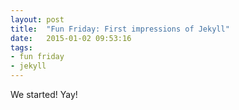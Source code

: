 ```yaml
---
layout: post
title:  "Fun Friday: First impressions of Jekyll"
date:   2015-01-02 09:53:16
tags:
- fun friday
- jekyll
---
```


We started! Yay!
